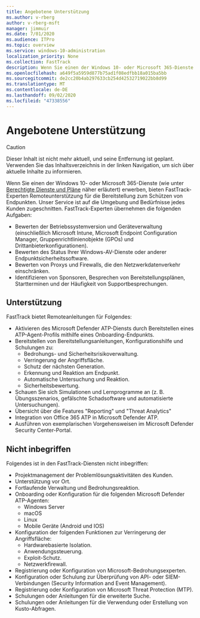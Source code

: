 ```yaml
---
title: Angebotene Unterstützung
ms.author: v-rberg
author: v-rberg-msft
manager: jimmuir
ms.date: 7/01/2020
ms.audience: ITPro
ms.topic: overview
ms.service: windows-10-administration
localization_priority: None
ms.collection: FastTrack
description: Wenn Sie einen der Windows 10- oder Microsoft 365-Dienste erwerben, bieten FastTrack-Experten Remoteunterstützung für die Bereitstellung zum Schützen von Endpunkten. Unser Service ist auf die Umgebung und Bedürfnisse jedes Kunden zugeschnitten.
ms.openlocfilehash: a649f5a5959d877b75ad1f08edfbb18a015ba5bb
ms.sourcegitcommit: de2cc20b4ab297633cb254d42532719022bb8d99
ms.translationtype: MT
ms.contentlocale: de-DE
ms.lasthandoff: 09/02/2020
ms.locfileid: "47338556"
---
```

# <a name="assistance-offered"></a>Angebotene Unterstützung  

> [!CAUTION]
> Dieser Inhalt ist nicht mehr aktuell, und seine Entfernung ist geplant. Verwenden Sie das Inhaltsverzeichnis in der linken Navigation, um sich über aktuelle Inhalte zu informieren.

Wenn Sie einen der Windows 10- oder Microsoft 365-Dienste (wie unter [Berechtigte Dienste und Pläne](M365-eligible-services-and-plans.md) näher erläutert) erwerben, bieten FastTrack-Experten Remoteunterstützung für die Bereitstellung zum Schützen von Endpunkten. Unser Service ist auf die Umgebung und Bedürfnisse jedes Kunden zugeschnitten. FastTrack-Experten übernehmen die folgenden Aufgaben:
- Bewerten der Betriebssystemversion und Geräteverwaltung (einschließlich Microsoft Intune, Microsoft Endpoint Configuration Manager, Gruppenrichtlinienobjekte (GPOs) und Drittanbieterkonfigurationen).
- Bewerten des Status Ihrer Windows-AV-Dienste oder anderer Endpunktsicherheitssoftware.
- Bewerten von Proxys und Firewalls, die den Netzwerkdatenverkehr einschränken.
- Identifizieren von Sponsoren, Besprechen von Bereitstellungsplänen, Startterminen und der Häufigkeit von Supportbesprechungen.

## <a name="assistance"></a>Unterstützung

FastTrack bietet Remoteanleitungen für Folgendes:
- Aktivieren des Microsoft Defender ATP-Diensts durch Bereitstellen eines ATP-Agent-Profils mithilfe eines Onboarding-Endpunkts.
- Bereitstellen von Bereitstellungsanleitungen, Konfigurationshilfe und Schulungen zu:
    - Bedrohungs- und Sicherheitsrisikoverwaltung.
    - Verringerung der Angriffsfläche.
    - Schutz der nächsten Generation.
    - Erkennung und Reaktion am Endpunkt.
    - Automatische Untersuchung und Reaktion.
    - Sicherheitsbewertung.
- Schauen Sie sich Simulationen und Lernprogramme an (z. B. Übungsszenarios, gefälschte Schadsoftware und automatisierte Untersuchungen).
- Übersicht über die Features "Reporting" und "Threat Analytics"
- Integration von Office 365 ATP in Microsoft Defender ATP.
- Ausführen von exemplarischen Vorgehensweisen im Microsoft Defender Security Center-Portal.

## <a name="out-of-scope"></a>Nicht inbegriffen

Folgendes ist in den FastTrack-Diensten nicht inbegriffen:
- Projektmanagement der Problemlösungsaktivitäten des Kunden.
- Unterstützung vor Ort.
- Fortlaufende Verwaltung und Bedrohungsreaktion.
- Onboarding oder Konfiguration für die folgenden Microsoft Defender ATP-Agenten:
   - Windows Server
   - macOS
   - Linux
   - Mobile Geräte (Android und IOS)
- Konfiguration der folgenden Funktionen zur Verringerung der Angriffsfläche:
    - Hardwarebasierte Isolation.
    - Anwendungssteuerung.
    - Exploit-Schutz.
    - Netzwerkfirewall.
- Registrierung oder Konfiguration von Microsoft-Bedrohungsexperten.
- Konfiguration oder Schulung zur Überprüfung von API- oder SIEM-Verbindungen (Security Information and Event Management).
- Registrierung oder Konfiguration von Microsoft Threat Protection (MTP).
- Schulungen oder Anleitungen für die erweiterte Suche.
- Schulungen oder Anleitungen für die Verwendung oder Erstellung von Kusto-Abfragen.
